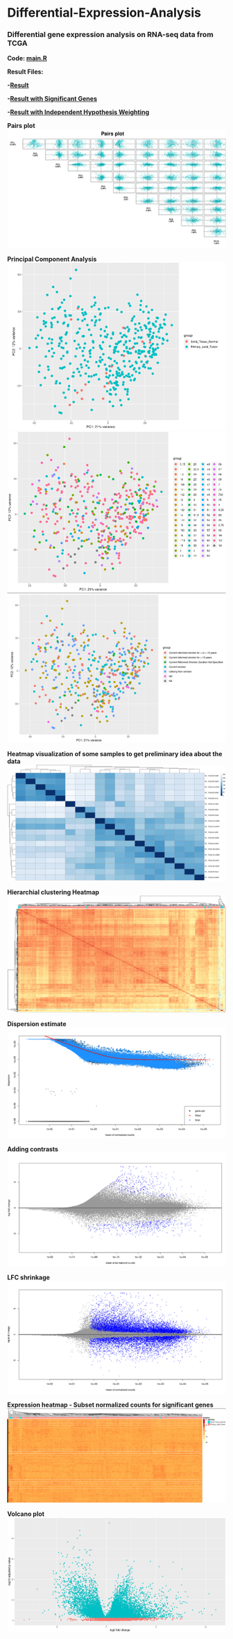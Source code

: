 # Differential-Expression-Analysis
### Differential gene expression analysis on RNA-seq data from TCGA

**Code: [main.R](https://github.com/rushil1904/Differential-Expression-Analysis/blob/main/main.R)**

**Result Files:**

**-[Result](https://github.com/rushil1904/Differential-Expression-Analysis/blob/main/definition_Primary_solid_Tumor_vs_Solid_Tissue_Normal.csv)**

**-[Result with Significant Genes](https://github.com/rushil1904/Differential-Expression-Analysis/blob/main/significant.csv)**

**-[Result with Independent Hypothesis Weighting](https://github.com/rushil1904/Differential-Expression-Analysis/blob/main/IHWdefinition_Primary_solid_Tumor_vs_Solid_Tissue_Normal.csv)**

**Pairs plot**
![](https://github.com/rushil1904/Differential-Expression-Analysis/blob/main/Pairs%20plot.png?raw=true)

**Principal Component Analysis**
![](https://github.com/rushil1904/Differential-Expression-Analysis/blob/main/Principal%20Component%20Analysis(definition).png?raw=true)
![](https://github.com/rushil1904/Differential-Expression-Analysis/blob/main/PCA(Number%20of%20year%20smoked).png?raw=true)
![](https://github.com/rushil1904/Differential-Expression-Analysis/blob/main/PCA(Smoking%20history).png?raw=true)

**Heatmap visualization of some samples to get preliminary idea about the data**
![](https://github.com/rushil1904/Differential-Expression-Analysis/blob/main/Heatmap%20visualization-some%20samples.png?raw=true)

**Hierarchial clustering Heatmap**
![Hierarchial clustering Heatmap](https://github.com/rushil1904/Differential-Expression-Analysis/blob/main/Heatmap%20clustering%20Heamap_edited.png?raw=true)


**Dispersion estimate**
![](https://github.com/rushil1904/Differential-Expression-Analysis/blob/main/Dispersion%20estimates.png?raw=true)

**Adding contrasts**
![](https://github.com/rushil1904/Differential-Expression-Analysis/blob/main/LFC%20contrasts.png?raw=true)

**LFC shrinkage**
![](https://github.com/rushil1904/Differential-Expression-Analysis/blob/main/LFC%20Shrinkage.png?raw=true)

**Expression heatmap - Subset normalized counts for significant genes**
![](https://github.com/rushil1904/Differential-Expression-Analysis/blob/main/Heatmap%20normalized%20counts%20significant%20genes_edited.png?raw=true)

**Volcano plot**
![](https://github.com/rushil1904/Differential-Expression-Analysis/blob/main/Volcano%20plot.png?raw=true)
